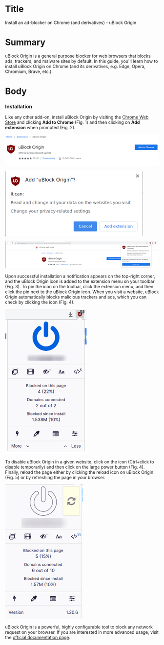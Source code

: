 # Title  #
Install an ad-blocker on Chrome (and derivatives) - uBlock Origin

# Summary #

<!-- Online tracking and advertisement services are a severe threat to your online -->
<!-- privacy, since they follow you everywhere and collect as much data as they can, -->
<!-- over which you have no control. As such, when browsing the web, it is critical -->
<!-- to block these services from communicating with our browser.  -->

uBlock Origin is a general purpose blocker for web browsers that blocks ads, trackers, and malware sites by default. In
this guide, you'll learn how to install uBlock Origin on Chrome (and its derivatives, e.g. Edge, Opera, Chromium, Brave,
etc.).

# Body #

### Installation ###
Like any other add-on, install uBlock Origin by visiting the [Chrome Web
Store](https://chrome.google.com/webstore/detail/ublock-origin/cjpalhdlnbpafiamejdnhcphjbkeiagm)
and clicking **Add to Chrome** (Fig. 1) and then clicking on **Add extension**
when prompted (Fig. 2).

![Fig. 1: Download uBlock Origin](../images/Chrome/ublock-add.png)

![Fig. 2: Add uBlock Origin to Chrome](../images/Chrome/ublock-prompt.png)

![Fig. 3: Notification of successful installation](../images/Chrome/ublock-notify.png)

Upon successful installation a notification appears on the top-right corner, and the uBlock Origin icon is added to the
extension menu on your toolbar (Fig. 3). To pin the icon on the toolbar, click the extension menu, and then click the
pin next to the uBlock Origin icon. When you visit a website, uBlock Origin automatically blocks malicious trackers and
ads, which you can check by clicking the icon (Fig. 4).

![Fig. 4: uBlock Origin pop-up interface](../images/Chrome/ublock-test.png)

To disable uBlock Origin in a given website, click on the icon (Ctrl+click to disable temporarily) and then click on the
large power button (Fig. 4). Finally, reload the page either by clicking the reload icon on uBlock Origin (Fig. 5) or by
refreshing the page in your browser.

![Fig. 5: uBlock Origin whitelist a domain](../images/Chrome/ublock-whitelist.png)

uBlock Origin is a powerful, highly configurable tool to block any network
request on your browser. If you are interested in more advanced usage, visit the [official
documentation page](https://github.com/gorhill/uBlock/wiki).
